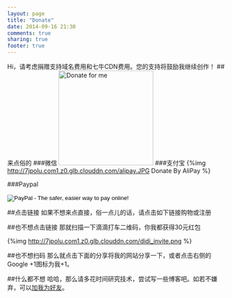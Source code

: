 ```yaml
---
layout: page
title: "Donate"
date: 2014-09-16 21:30
comments: true
sharing: true
footer: true
---
```

Hi，请考虑捐赠支持域名费用和七牛CDN费用。您的支持将鼓励我继续创作！
##来点俗的
###微信
<img src="http://7jpolu.com1.z0.glb.clouddn.com/weixin_pay.jpg" width="218" title="Donate for me" class="no_boarder_class">
###支付宝
{%img http://7jpolu.com1.z0.glb.clouddn.com/alipay.JPG Donate By AliPay %}

###Paypal

<form action="https://www.paypal.com/cgi-bin/webscr" method="post" target="_blank">
<input type="hidden" name="cmd" value="_donations">
<input type="hidden" name="business" value="andrewallanwallace@gmail.com">
<input type="hidden" name="lc" value="US">
<input type="hidden" name="item_name" value="droidyue">
<input type="hidden" name="no_note" value="0">
<input type="hidden" name="currency_code" value="USD">
<input type="hidden" name="bn" value="PP-DonationsBF:btn_donateCC_LG.gif:NonHostedGuest">
<input type="image" src="https://www.paypalobjects.com/en_US/i/btn/btn_donateCC_LG.gif" border="0" name="submit" alt="PayPal - The safer, easier way to pay online!">
<img alt="" border="0" src="https://www.paypalobjects.com/en_US/i/scr/pixel.gif" width="1" height="1">
</form>


##点击链接
如果不想来点直接，俗一点儿的话，请点击如下链接购物或注册

<script type="text/javascript" src="http://1.toolite.sinaapp.com/droidyue_com/invite_data_source.js" charset="utf-8"></script>
<script type="text/javascript">
    	displaySection(shouldDisplayInvitation(), isInvitationInDebug(), makeInvitationDataSource(), makeInvitationPrefix(), makeInvitationSuffix(), sDroidInvitationClass);
</script>

##也不想点击链接
那就扫描一下滴滴打车二维码，你我都获得30元红包

{%img http://7jpolu.com1.z0.glb.clouddn.com/didi_invite.png %}


##也不想扫码
那么就点击下面的分享将我的网站分享一下，或者点击右侧的Google +1图标为我+1。


##什么都不想
哈哈，那么请多花时间研究技术，尝试写一些博客吧。如若不嫌弃，可以[加我为好友](http://droidyue.com/about/)。

